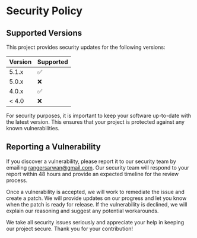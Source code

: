 # Security Policy

## Supported Versions

This project provides security updates for the following versions:

| Version | Supported          |
| ------- | ------------------ |
| 5.1.x   | :white_check_mark: |
| 5.0.x   | :x:                |
| 4.0.x   | :white_check_mark: |
| < 4.0   | :x:                |

For security purposes, it is important to keep your software up-to-date with the latest version. This ensures that your project is protected against any known vulnerabilities.

## Reporting a Vulnerability

If you discover a vulnerability, please report it to our security team by emailing rangersarwan@gmail.com. Our security team will respond to your report within 48 hours and provide an expected timeline for the review process.

Once a vulnerability is accepted, we will work to remediate the issue and create a patch. We will provide updates on our progress and let you know when the patch is ready for release. If the vulnerability is declined, we will explain our reasoning and suggest any potential workarounds.

We take all security issues seriously and appreciate your help in keeping our project secure. Thank you for your contribution!
